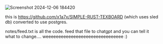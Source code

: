 
 ![Screenshot 2024-12-06 184420](https://github.com/user-attachments/assets/c05573bb-2f37-40f3-9389-966ff5941f23)



this is https://github.com/x1a7x/SIMPLE-RUST-TEXBOARD (which uses sled db) converted to use postgres. 




notes/feed.txt is all the code. feed that file to chatgpt and you can tell it what to change.... weeeeeeeeeeeeeeeeeeeeeeeeeeeeeee :)
